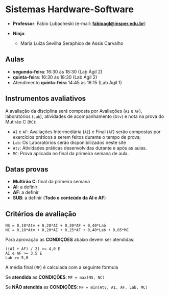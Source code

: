# Sistemas Hardware-Software

* **Professor**: Fabio Lubacheski (e-mail: **fabioagl@insper.edu.br**)

* **Ninja**:  
    - Maria Luiza Sevilha Seraphico de Assis Carvalho


## Aulas

- **segunda-feira**: 16:30 às 18:30 (Lab Ágil 2)
- **quinta-feira**:  16:30 às 18:30 (Lab Ágil 2)
- Atendimento **quinta-feira** 14:45 às 16:15 (Lab Ágil 1)

## Instrumentos avaliativos

A avaliação da disciplina será composta por Avaliações (`AI` e `AF`), laboratórios (`Lab`), atividades de acompanhamento (`Atv`) e nota na prova do Mutirão C (`MC`):

- `AI` e `AF`: Avaliações Intermediária (`AI`) e Final (`AF`) serão compostas por exercícios práticos a serem feitos durante o tempo de prova;
- `Lab`: Os Laboratórios serão disponibilizados neste site
- `Atv`: Atividades práticas desenvolvidas durante e após as aulas.
- `MC`: Prova aplicada no final da primeira semana de aula.


## Datas provas

- **Multirão C**: final da primeira semana
- **AI**: a definir
- **AF**: a definir
- **SUB**: a definir (**Todo o conteúdo da AI e AF**)


## Critérios de avaliação


```
NS = 0,10*Atv + 0,20*AI + 0,30*AF + 0,40*Lab
NC = 0,10*Atv + 0,20*AI + 0,25*AF + 0,40*Lab + 0,05*MC
```

Para aprovação as **CONDIÇÕES** abaixo devem ser atendidas:

```
((AI + AF) / 2) >= 4,0 E
AI e AF >= 3,5 E
Lab >= 5,0 

```

A média final (`MF`) é calculada com a seguinte fórmula

Se **atendida** as **CONDIÇÕES**:
   `MF = max(NS, NC)`

Se **NÃO atendida** as **CONDIÇÕES**:
   `MF = min(Atv, AI, AF, Lab, MC)`



